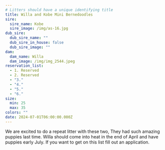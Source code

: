 ```yaml
---
# Litters should have a unique identifying title
title: Willa and Kobe Mini Bernedoodles
sire:
  sire_name: Kobe
  sire_image: /img/as-16.jpg
dub_sire:
  dub_sire_name: ""
  dub_sire_in_house: false
  dub_sire_image: ""
dam:
  dam_name: Willa
  dam_image: /img/img_2544.jpeg
reservation_list:
  - 1. Reserved
  - 2. Reserved
  - "3."
  - "4."
  - "5."
  - "6."
size:
  min: 25
  max: 35
colors: ""
date: 2024-07-01T06:00:00.000Z
---
```

W﻿e are excited to do a repeat litter with these two, They had such amazing puppies last time. Willa should come into heat in the end of April and have puppies early July. If you want to get on this list fill out an application.